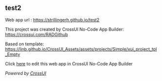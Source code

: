 ## test2
Web app url : https://strillingerh.github.io/test2

This project was created by CrossUI No-Code App Builder: https://crossui.com/RADGithub

Based on template: https://linb.github.io/CrossUI_Assets/assets/projects/Simple/xui_project_tpl_Empty

Click [here](https://crossui.com/RADGithub/#!from=github&owner=strillingerh&repo=test2) to edit this web app in CrossUI No-Code App Builder

<i>Powered by [CrossUI](https://crossui.com)</i>
